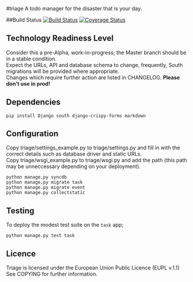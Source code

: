 #triage
A todo manager for the disaster that is your day.

##Build Status
[![Build Status](https://travis-ci.org/SamStudio8/triage.png)](https://travis-ci.org/SamStudio8/triage)
[![Coverage Status](https://coveralls.io/repos/SamStudio8/triage/badge.png)](https://coveralls.io/r/SamStudio8/triage)

## Technology Readiness Level
Consider this a pre-Alpha, work-in-progress; the Master branch should be in a stable condition.  
Expect the URLs, API and database schema to change, frequently, South migrations will be provided where appropriate.  
Changes which require further action are listed in CHANGELOG.
**Please don't use in prod!**

## Dependencies

    pip install Django south django-crispy-forms markdown

## Configuration

Copy triage/settings_example.py to triage/settings.py and fill in with the correct details such as database driver and static URLs.  
Copy triage/wsgi_example.py to triage/wsgi.py and add the path (this path may be unneccessary depending on your deployment).
    
    python manage.py syncdb
    python manage.py migrate task
    python manage.py migrate event
    python manage.py collectstatic

## Testing

To deploy the modest test suite on the `task` app;
    
    python manage.py test task

## Licence
Triage is licensed under the European Union Public Licence (EUPL v.1.1)  
See COPYING for further information.


